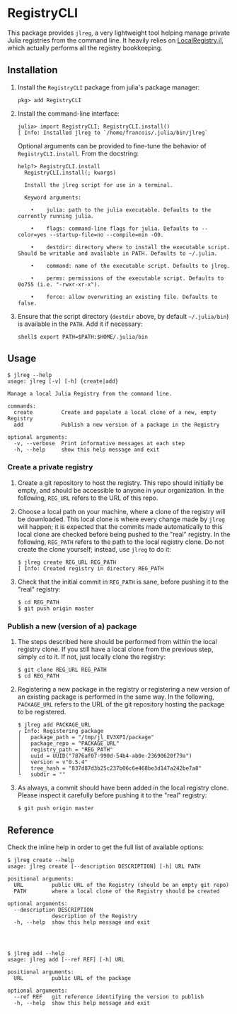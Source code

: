 # RegistryCLI

This package provides `jlreg`, a very lightweight tool helping manage private
Julia registries from the command line. It heavily relies on
[LocalRegistry.jl](https://github.com/GunnarFarneback/LocalRegistry.jl), which
actually performs all the registry bookkeeping.

## Installation

1. Install the `RegistryCLI` package from julia's package manager:

   ```
   pkg> add RegistryCLI
   ```
   
1. Install the command-line interface:

   ```
   julia> import RegistryCLI; RegistryCLI.install()
   [ Info: Installed jlreg to `/home/francois/.julia/bin/jlreg`
   ```

    Optional arguments can be provided to fine-tune the behavior of
    `RegistryCLI.install`. From the docstring:
    
   ```
   help?> RegistryCLI.install
     RegistryCLI.install(; kwargs)
   
     Install the jlreg script for use in a terminal.
   
     Keyword arguments:

       •    julia: path to the julia executable. Defaults to the currently running julia.
   
       •    flags: command-line flags for julia. Defaults to --color=yes --startup-file=no --compile=min -O0.
   
       •    destdir: directory where to install the executable script. Should be writable and available in PATH. Defaults to ~/.julia.
   
       •    command: name of the executable script. Defaults to jlreg.
   
       •    perms: permissions of the executable script. Defaults to 0o755 (i.e. "-rwxr-xr-x").
   
       •    force: allow overwriting an existing file. Defaults to false.
   ```

1. Ensure that the script directory (`destdir` above, by default `~/.julia/bin`)
   is available in the `PATH`. Add it if necessary:
   
   ```
   shell$ export PATH=$PATH:$HOME/.julia/bin
   ```

## Usage

```
$ jlreg --help
usage: jlreg [-v] [-h] {create|add}

Manage a local Julia Registry from the command line.

commands:
  create         Create and populate a local clone of a new, empty Registry
  add            Publish a new version of a package in the Registry

optional arguments:
  -v, --verbose  Print informative messages at each step
  -h, --help     show this help message and exit
```

### Create a private registry

1. Create a git repository to host the registry. This repo should initially be
   empty, and should be accessible to anyone in your organization. In the
   following, `REG_URL` refers to the URL of this repo.
   
1. Choose a local path on your machine, where a clone of the registry will be
   downloaded. This local clone is where every change made by `jlreg` will
   happen; it is expected that the commits made automatically to this local
   clone are checked before being pushed to the "real" registry. In the
   following, `REG_PATH` refers to the path to the local registry clone. Do not
   create the clone yourself; instead, use `jlreg` to do it:
   ```
   $ jlreg create REG_URL REG_PATH
   [ Info: Created registry in directory REG_PATH
   ```

1. Check that the initial commit in `REG_PATH` is sane, before pushing it to the
   "real" registry:
   ```
   $ cd REG_PATH
   $ git push origin master
   ```

### Publish a new (version of a) package

1. The steps described here should be performed from within the local registry
   clone. If you still have a local clone from the previous step, simply `cd` to
   it. If not, just locally clone the registry:
   ```
   $ git clone REG_URL REG_PATH
   $ cd REG_PATH
   ```

1. Registering a new package in the registry or registering a new version of an
   existing package is performed in the same way. In the following, `PACKAGE_URL`
   refers to the URL of the git repository hosting the package to be registered.
   ```
   $ jlreg add PACKAGE_URL
   ┌ Info: Registering package
   │   package_path = "/tmp/jl_EV3XPI/package"
   │   package_repo = "PACKAGE_URL"
   │   registry_path = "REG_PATH"
   │   uuid = UUID("7876af07-990d-54b4-ab0e-23690620f79a")
   │   version = v"0.5.4"
   │   tree_hash = "837d87d3b25c237b06c6e468be3d147a242be7a8"
   └   subdir = ""
   ```

1. As always, a commit should have been added in the local registry
   clone. Please inspect it carefully before pushing it to the "real" registry:
   ```
   $ git push origin master
   ```


## Reference

Check the inline help in order to get the full list of available options:
```
$ jlreg create --help
usage: jlreg create [--description DESCRIPTION] [-h] URL PATH

positional arguments:
  URL         public URL of the Registry (should be an empty git repo)
  PATH        where a local clone of the Registry should be created

optional arguments:
  --description DESCRIPTION
              description of the Registry
  -h, --help  show this help message and exit




$ jlreg add --help
usage: jlreg add [--ref REF] [-h] URL

positional arguments:
  URL         public URL of the package

optional arguments:
  --ref REF   git reference identifying the version to publish
  -h, --help  show this help message and exit
```
